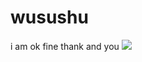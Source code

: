 # wusushu
i am ok
fine
thank
and you
![](https://www.google.com.tw/search?q=%E5%9B%9B%E6%9C%88%E6%98%AF%E4%BD%A0%E7%9A%84%E8%AC%8A%E8%A8%80&espv=2&biw=1920&bih=974&source=lnms&tbm=isch&sa=X&ved=0ahUKEwiykNfYrvPPAhXGlZQKHTyBBnoQ_AUIBigB#imgrc=zcrfc_x25lIJnM%3A)
